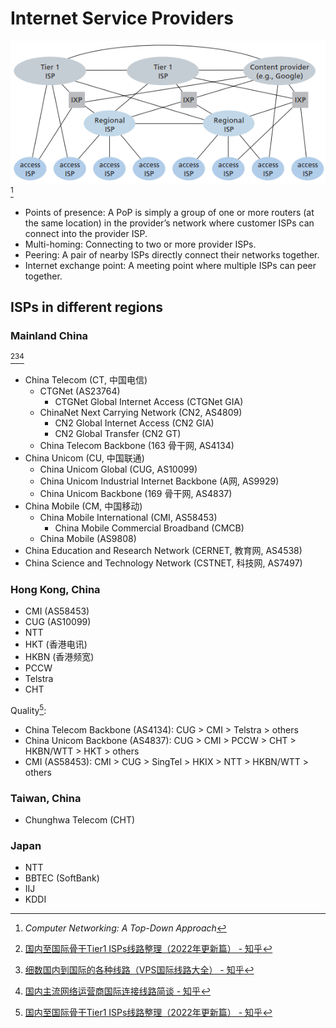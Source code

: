 # Internet Service Providers
![](images/ISP.png)[^topdown]
- Points of presence: A PoP is simply a group of one or more routers (at the same location) in the provider’s network where customer ISPs can connect into the provider ISP.
- Multi-homing: Connecting to two or more provider ISPs.
- Peering: A pair of nearby ISPs directly connect their networks together.
- Internet exchange point: A meeting point where multiple ISPs can peer together.

[^topdown]: *Computer Networking: A Top-Down Approach*

## ISPs in different regions
### Mainland China
[^china-sjlleo-2][^china-sjlleo][^china-deepdarkfantastic]
- China Telecom (CT, 中国电信)
  - CTGNet (AS23764)
    - CTGNet Global Internet Access (CTGNet GIA)
  - ChinaNet Next Carrying Network (CN2, AS4809)
    - CN2 Global Internet Access (CN2 GIA)
    - CN2 Global Transfer (CN2 GT)
  - China Telecom Backbone (163 骨干网, AS4134)
- China Unicom (CU, 中国联通)
  - China Unicom Global (CUG, AS10099)
  - China Unicom Industrial Internet Backbone (A网, AS9929)
  - China Unicom Backbone (169 骨干网, AS4837)
- China Mobile (CM, 中国移动)
  - China Mobile International (CMI, AS58453)
    - China Mobile Commercial Broadband (CMCB)
  - China Mobile (AS9808)
- China Education and Research Network (CERNET, 教育网, AS4538)
- China Science and Technology Network (CSTNET, 科技网, AS7497)

[^china-deepdarkfantastic]: [国内主流网络运营商国际连接线路简谈 - 知乎](https://zhuanlan.zhihu.com/p/64467370)

### Hong Kong, China
- CMI (AS58453)
- CUG (AS10099)
- NTT
- HKT (香港电讯)
- HKBN (香港频宽)
- PCCW
- Telstra
- CHT

Quality[^china-sjlleo-2]:
- China Telecom Backbone (AS4134): CUG > CMI > Telstra > others
- China Unicom Backbone (AS4837): CUG > CMI > PCCW > CHT > HKBN/WTT > HKT > others
- CMI (AS58453): CMI > CUG > SingTel > HKIX > NTT > HKBN/WTT > others

### Taiwan, China
- Chunghwa Telecom (CHT)

### Japan
- NTT
- BBTEC (SoftBank)
- IIJ
- KDDI

[^china-sjlleo-2]: [国内至国际骨干Tier1 ISPs线路整理（2022年更新篇） - 知乎](https://zhuanlan.zhihu.com/p/451683996)
[^china-sjlleo]: [细数国内到国际的各种线路（VPS国际线路大全） - 知乎](https://zhuanlan.zhihu.com/p/161029409)